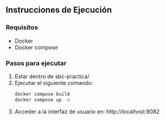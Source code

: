 ## Instrucciones de Ejecución

### Requisitos
- Docker
- Docker compose

### Pasos para ejecutar
1. Estar dentro de sbc-practica/
2. Ejecutar el siguiente comando:
   ```bash
   docker compose build
   docker compose up -d
   ```
3. Acceder a la interfaz de usuario en: http://localhost:8082
